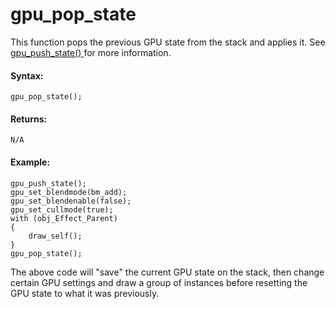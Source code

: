 # gpu_pop_state

This function pops the previous GPU state from the stack and applies it.
See [ gpu_push_state() ](gpu_push_state) for more information.

#### Syntax:

``` gml
gpu_pop_state();
```

#### Returns:

``` gml
N/A
```

#### Example:

``` gml
gpu_push_state();
gpu_set_blendmode(bm_add);
gpu_set_blendenable(false);
gpu_set_cullmode(true);
with (obj_Effect_Parent)
{
    draw_self();
}
gpu_pop_state();
```

The above code will "save" the current GPU state on the stack, then
change certain GPU settings and draw a group of instances before
resetting the GPU state to what it was previously.
